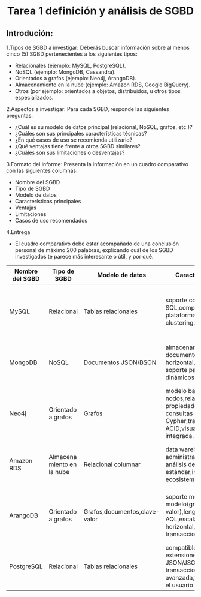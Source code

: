 
<h1 align="center">Tarea 1 definición y análisis de SGBD</h1>

## Introdución:

1.Tipos de SGBD a investigar: Deberás buscar información sobre al menos cinco
(5) SGBD pertenecientes a los siguientes tipos:​


- Relacionales (ejemplo: MySQL, PostgreSQL).
- NoSQL (ejemplo: MongoDB, Cassandra).
- Orientados a grafos (ejemplo: Neo4j, ArangoDB).
- Almacenamiento en la nube (ejemplo: Amazon RDS, Google BigQuery).
- Otros (por ejemplo: orientados a objetos, distribuidos, u otros tipos especializados.

2.Aspectos a investigar: Para cada SGBD, responde las siguientes preguntas:​

- ¿Cuál es su modelo de datos principal (relacional, NoSQL, grafos, etc.)?
- ¿Cuáles son sus principales características técnicas?
- ¿En qué casos de uso se recomienda utilizarlo?
- ¿Qué ventajas tiene frente a otros SGBD similares?
- ¿Cuáles son sus limitaciones o desventajas?

3.Formato del informe: Presenta la información en un cuadro comparativo con
las siguientes columnas:​

- Nombre del SGBD
- Tipo de SGBD
- Modelo de datos
- Características principales
- Ventajas
- Limitaciones
- Casos de uso recomendados

4.Entrega

- El cuadro comparativo debe estar acompañado de una conclusión
personal de máximo 200 palabras, explicando cuál de los SGBD
investigados te parece más interesante o útil, y por qué.

| Nombre del SGBD| Tipo de SGBD  | Modelo de datos| Características principales | Ventajas | Limitaciones| Casos de uso recomendados |
|-----------|-----------|-----------|-----------|-----------|-----------|-----------|
| MySQL | Relacional | Tablas relacionales | soporte completo para SQL,compatibilidadcon múltiples plataformas,permite replicación y clustering. | fácil de usar ampliamente adoptado,rendimiento alto en consultas estructuradas, gran comunidad de soporte, | Limitado en funcionalida des NoSQL,menor rendimiento para grandes volúmenes de datos no estructurados| Aplicaciones web, comercio electrónico, sistemas ERP. |
| MongoDB  |   NoSQL | Documentos JSON/BSON  | almacenamiento flexible en documentos JSON,escalabilidad horizontal,consultas ad-hoc, soporte para esquemas dinámicos.  | Ideal para datos no estructurados, manejo eficiente de grandes volúmenes de datos,flexible en cambios de esquema  | Menos eficiente en consultas complejas y transacciones, mayor consumo de espacio en disco.  | Aplicaciones móviles, IoT, gestión de big data. |
| Neo4j  | Orientado a grafos | Grafos | modelo basado en nodos,relaciones y propiedades,soporte para consultas complejas con Cypher,transacciones ACID,visualización de grafos integrada.  | optimizado para análisis de redes y grafos,consultas rápidas en estructuras interconectad as, fácil visualización.  | No ideal para datos tabulares,escalabilidad horizontal limitada. | análisis de redes sociales,motores de recomendación, detección de fraude.  |
|Amazon RDS  | Almacena miento en la nube | Relacional columnar | data warehouse totalmente administrado,optimización para análisis de big data,consultas SQL estándar,integración con ecosistema de Google Cloud.  | consultas extremadam ente rápidas para grandes volúmenes,sin necesidad de infraestructura, modelo de pago por uso. | limitado a datos en Google Cloud,costos incrementales por uso intensivo,menor personalización que soluciones locales.  |análisis de big data, machine learning,informes de datos en tiempo real.  |
| ArangoDB  | Orientado a grafos  | Grafos,documentos,clave-valor | soporte multi-modelo(grafos,documentos,clave-valor),lenguaje de consulta AQL,escalabilidad horizontal,sistema de transacciones ACID.  |slexibilidad para manejar múltiples modelos de datos en un solo sistema,consultas poderosas y optimización automática.  | Configuración más compleja,menor adopción en la comunidad comparado con Neo4j o MongoDB. | Aplicaciones multi-modelo,análisis de grafos,sistemas híbridos |
| PostgreSQL  | Relacional  | Tablas relacionales | compatible con SQL estándar y extensiones,soporte para JSON/JSONB,robustez en transacciones,indexación avanzada,funciones definidas por el usuario |alta capacidad para consultas complejas,escalabilidad, buena integración con datos semiestructurados. | configuración inicial más compleja,menor rendimiento en operaciones simples comparado con MySQL. | análisis de datos,aplicaciones empresariales, sistemas GIS. |



